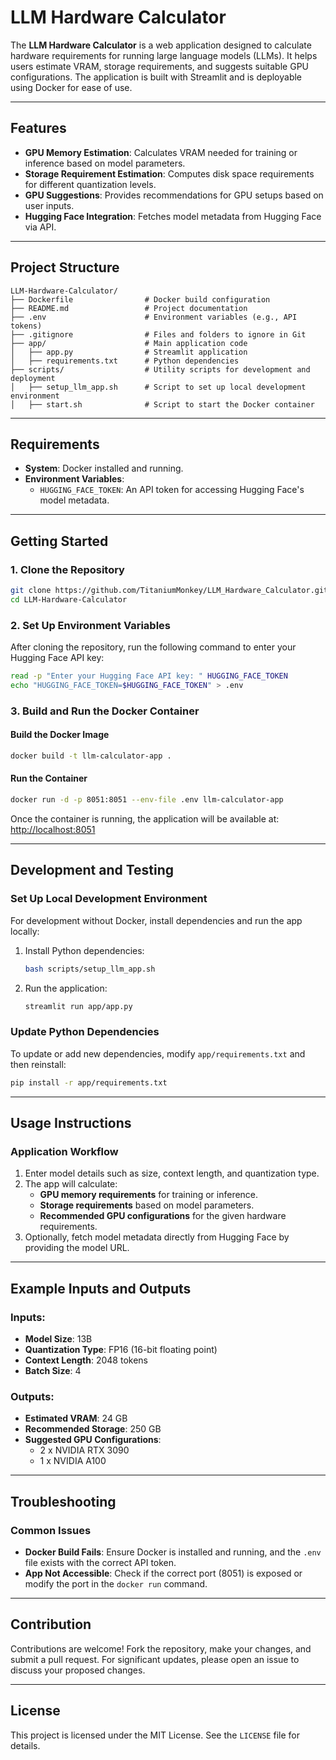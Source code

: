 # LLM Hardware Calculator

The **LLM Hardware Calculator** is a web application designed to calculate hardware requirements for running large language models (LLMs). It helps users estimate VRAM, storage requirements, and suggests suitable GPU configurations. The application is built with Streamlit and is deployable using Docker for ease of use.

---

## Features

- **GPU Memory Estimation**: Calculates VRAM needed for training or inference based on model parameters.
- **Storage Requirement Estimation**: Computes disk space requirements for different quantization levels.
- **GPU Suggestions**: Provides recommendations for GPU setups based on user inputs.
- **Hugging Face Integration**: Fetches model metadata from Hugging Face via API.

---

## Project Structure

```
LLM-Hardware-Calculator/
├── Dockerfile                # Docker build configuration
├── README.md                 # Project documentation
├── .env                      # Environment variables (e.g., API tokens)
├── .gitignore                # Files and folders to ignore in Git
├── app/                      # Main application code
│   ├── app.py                # Streamlit application
│   ├── requirements.txt      # Python dependencies
├── scripts/                  # Utility scripts for development and deployment
│   ├── setup_llm_app.sh      # Script to set up local development environment
│   ├── start.sh              # Script to start the Docker container
```

---

## Requirements

- **System**: Docker installed and running.
- **Environment Variables**:
  - `HUGGING_FACE_TOKEN`: An API token for accessing Hugging Face's model metadata.

---

## Getting Started

### 1. Clone the Repository
```bash
git clone https://github.com/TitaniumMonkey/LLM_Hardware_Calculator.git
cd LLM-Hardware-Calculator
```

### 2. Set Up Environment Variables
After cloning the repository, run the following command to enter your Hugging Face API key:
```bash
read -p "Enter your Hugging Face API key: " HUGGING_FACE_TOKEN
echo "HUGGING_FACE_TOKEN=$HUGGING_FACE_TOKEN" > .env
```

### 3. Build and Run the Docker Container

#### Build the Docker Image
```bash
docker build -t llm-calculator-app .
```

#### Run the Container
```bash
docker run -d -p 8051:8051 --env-file .env llm-calculator-app
```

Once the container is running, the application will be available at:
[http://localhost:8051](http://localhost:8051)

---

## Development and Testing

### Set Up Local Development Environment
For development without Docker, install dependencies and run the app locally:
1. Install Python dependencies:
    ```bash
    bash scripts/setup_llm_app.sh
    ```
2. Run the application:
    ```bash
    streamlit run app/app.py
    ```

### Update Python Dependencies
To update or add new dependencies, modify `app/requirements.txt` and then reinstall:
```bash
pip install -r app/requirements.txt
```

---

## Usage Instructions

### Application Workflow
1. Enter model details such as size, context length, and quantization type.
2. The app will calculate:
   - **GPU memory requirements** for training or inference.
   - **Storage requirements** based on model parameters.
   - **Recommended GPU configurations** for the given hardware requirements.
3. Optionally, fetch model metadata directly from Hugging Face by providing the model URL.

---

## Example Inputs and Outputs

### Inputs:
- **Model Size**: 13B
- **Quantization Type**: FP16 (16-bit floating point)
- **Context Length**: 2048 tokens
- **Batch Size**: 4

### Outputs:
- **Estimated VRAM**: 24 GB
- **Recommended Storage**: 250 GB
- **Suggested GPU Configurations**:
  - 2 x NVIDIA RTX 3090
  - 1 x NVIDIA A100

---

## Troubleshooting

### Common Issues
- **Docker Build Fails**: Ensure Docker is installed and running, and the `.env` file exists with the correct API token.
- **App Not Accessible**: Check if the correct port (8051) is exposed or modify the port in the `docker run` command.

---

## Contribution

Contributions are welcome! Fork the repository, make your changes, and submit a pull request. For significant updates, please open an issue to discuss your proposed changes.

---

## License

This project is licensed under the MIT License. See the `LICENSE` file for details.

